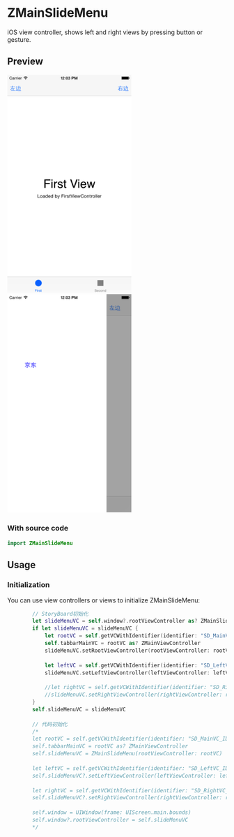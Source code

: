 # ZMainSlideMenu

iOS view controller, shows left and right views by pressing button or gesture.

## Preview

<img src="https://github.com/Daniel-zww/ZImageResources/blob/master/ZMainSlideMenu/1.png?raw=true" width="285" height="500"/> <img src="https://github.com/Daniel-zww/ZImageResources/blob/master/ZMainSlideMenu/2.png?raw=true" width="285" height="500"/>

### With source code

```swift
import ZMainSlideMenu
```

## Usage

### Initialization

You can use view controllers or views to initialize ZMainSlideMenu:
```swift
        // StoryBoard初始化
        let slideMenuVC = self.window?.rootViewController as? ZMainSlideMenu
        if let slideMenuVC = slideMenuVC {
            let rootVC = self.getVCWithIdentifier(identifier: "SD_MainVC_ID")
            self.tabbarMainVC = rootVC as? ZMainViewController
            slideMenuVC.setRootViewController(rootViewController: rootVC)
            
            let leftVC = self.getVCWithIdentifier(identifier: "SD_LeftVC_ID")
            slideMenuVC.setLeftViewController(leftViewController: leftVC)
            
            //let rightVC = self.getVCWithIdentifier(identifier: "SD_RightVC_ID")
            //slideMenuVC.setRightViewController(rightViewController: rightVC)
        }
        self.slideMenuVC = slideMenuVC
        
        // 代码初始化
        /*
        let rootVC = self.getVCWithIdentifier(identifier: "SD_MainVC_ID")
        self.tabbarMainVC = rootVC as? ZMainViewController
        self.slideMenuVC = ZMainSlideMenu(rootViewController: rootVC)
         
        let leftVC = self.getVCWithIdentifier(identifier: "SD_LeftVC_ID")
        self.slideMenuVC?.setLeftViewController(leftViewController: leftVC)
        
        let rightVC = self.getVCWithIdentifier(identifier: "SD_RightVC_ID")
        self.slideMenuVC?.setRightViewController(rightViewController: rightVC)
         
        self.window = UIWindow(frame: UIScreen.main.bounds)
        self.window?.rootViewController = self.slideMenuVC
        */
```
